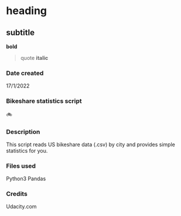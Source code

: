 # heading
## subtitle
**bold**
> quote
__italic__


### Date created
17/1/2022

### Bikeshare statistics script
🚲

### Description
This script reads US bikeshare data (.csv) by city and provides simple statistics for you.

### Files used
Python3
Pandas

### Credits
Udacity.com
